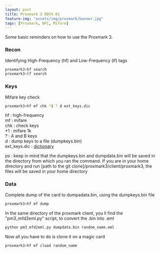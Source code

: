 ```yaml
---
layout: post
title: Proxmark 3 RDV4.01
feature-img: "assets/img/proxmark/banner.jpg"
tags: [Proxmark, NFC, Mifare]
---
```


Some basic reminders on how to use the Proxmark 3.  

### Recon

Identifying High-Frequency (hf) and Low-Frequency (lf) tags
```bash
proxmark3>hf search
proxmark3>lf search
```

### Keys

Mifare key check
```bash
proxmark3>hf mf chk *1 ? d ext_keys.dic
```
hf : high-frequency  
mf : mifare  
chk : check keys  
*1 : mifare 1k  
? : A and B keys  
d : dump keys to a file (dumpkeys.bin)  
ext_keys.dic : [dictionary](https://github.com/ikarus23/MifareClassicTool/blob/master/Mifare%20Classic%20Tool/app/src/main/assets/key-files/extended-std.keys)
  
ps : keep in mind that the dumpkeys.bin and dumpdata.bin will be saved in the directory from which you ran the command.
If you are in your home directory and run [path to the git clone]/proxmark3/client/proxmark3, the files will be saved in 
your home directory
           
### Data

Complete dump of the card to dumpadata.bin, using the dumpkeys.bin file  
```bash
proxmark3>hf mf dump
```

In the same directory of the proxmark client, you ll find the "pm3_mfd2eml.py" script, 
to convert the .bin into .eml
```bash
python pm3_mfd2eml.py dumpdata.bin random_name.eml
```

Now all you have to do is clone it on a magic card
```bash
proxmark3>hf mf cload random_name
```